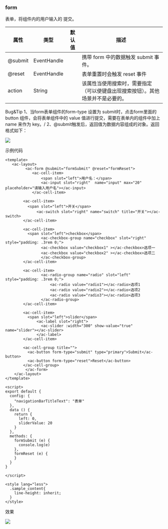 ### form
表单，将组件内的用户输入的<ac-switch/> <ac-input/> <ac-checkbox/> <ac-slider/> <ac-radio/>提交。

| 属性  | 类型   | 默认值 | 描述             |
| ----- | ------ | ---- | -------------- |
|@submit|	EventHandle|  |	携带 form 中的数据触发 submit 事件。|
|@reset|	EventHandle|  |	表单重置时会触发 reset 事件|
|action| 	String| |	该属性当使用搜索时，需要指定（可以使键盘出现搜索按钮）。其他场景并不是必要的。|

Bug&Tip
1、当form表单组件的form-type 设置为 submit时，点击form里面的 button 组件，会将表单组件中的 value 值进行提交，需要在表单内的组件中加上 name 来作为 key。/
2、@submit触发后，返回值为数据内容组成的对象。返回格式如下：

 ![](./img/form/form1.png)


示例代码

```script
<template>
   <ac-layout>
         <ac-form @submit="formSubmit" @reset="formReset">
            <ac-cell-item>
                <span slot="left">用户名：</span>
                <ac-input slot="right"  name="input" max="20" placeholder="请输入用户名"></ac-input>
            </ac-cell-item>

        <ac-cell-item>
          <span slot="left">开关</span>
              <ac-switch slot="right" name="switch" title="开关"></ac-switch>
        </ac-cell-item>

        <ac-cell-item>
          <span slot="left">checkbox</span>
                <ac-checkbox-group name="checkbox" slot="right" style="padding: .3rem 0;">
                <ac-checkbox value="checkbox1" ></ac-checkbox>选项一
                <ac-checkbox value="checkbox2" ></ac-checkbox>选项二
                </ac-checkbox-group>
        </ac-cell-item>

        <ac-cell-item>
                <ac-radio-group name="radio" slot="left" style="padding: .3rem 0;">
                    <ac-radio value="radio1"></ac-radio>选项1
                    <ac-radio value="radio2"></ac-radio>选项2
                    <ac-radio value="radio3"></ac-radio>选项3
                </ac-radio-group>
        </ac-cell-item>

        <ac-cell-item>
          <span slot="left">slider</span>
              <ac-label slot="right">
                <ac-slider :width="300" show-value="true" name="slider"></ac-slider>
              </ac-label>
        </ac-cell-item>

        <ac-cell-group title="">
          <ac-button form-type="submit" type="primary">Submit</ac-button>
          <ac-button form-type="reset">Reset</ac-button>
        </ac-cell-group>
         </ac-form>
    </ac-layout>
</template>

<script>
export default {
  config: {
    "navigationBarTitleText": "表单"
  },
  data () {
    return { 
      left: 0,
      sliderValue: 20
    }
  },
  methods: {
    formSubmit (e) {
      console.log(e)
    },
    formReset (e) {
    }
  }
}

</script>

<style lang="less">
  .sample_content{
    line-height: inherit;
  }
</style>

```

 效果
 
 ![](./img/form/form2.png)